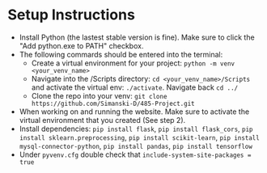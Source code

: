 # Setup Instructions
- Install Python (the lastest stable version is fine). Make sure to click the "Add python.exe to PATH" checkbox.
- The following commards should be entered into the terminal:
  - Create a virtual environment for your project: `python -m venv <your_venv_name>`
  - Navigate into the /Scripts directory: `cd <your_venv_name>/Scripts` and activate the virtual env: `./activate`. Navigate back `cd ../`
  - Clone the repo into your venv: `git clone https://github.com/Simanski-D/485-Project.git`
- When working on and running the website. Make sure to activate the virtual environment that you created (See step 2).
- Install dependencies:
  `pip install flask`,
  `pip install flask_cors`,
  `pip install sklearn.preprocessing`,
  `pip install scikit-learn`,
  `pip install mysql-connector-python`,
  `pip install pandas`,
  `pip install tensorflow`
- Under `pyvenv.cfg` double check that `include-system-site-packages = true`
